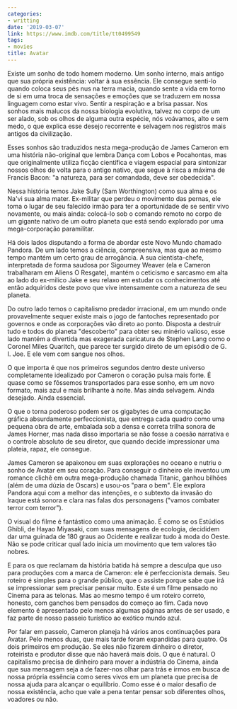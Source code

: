 ```yaml
---
categories:
- writting
date: '2019-03-07'
link: https://www.imdb.com/title/tt0499549
tags:
- movies
title: Avatar
---
```


Existe um sonho de todo homem moderno. Um sonho interno, mais antigo que sua própria existência: voltar à sua essência. Ele consegue senti-lo quando coloca seus pés nus na terra macia, quando sente a vida em torno de si em uma troca de sensações e emoções que se traduzem em nossa linguagem como estar vivo. Sentir a respiração e a brisa passar. Nos sonhos mais malucos da nossa biologia evolutiva, talvez no corpo de um ser alado, sob os olhos de alguma outra espécie, nós voávamos, alto e sem medo, o que explica esse desejo recorrente e selvagem nos registros mais antigos da civilização.

Esses sonhos são traduzidos nesta mega-produção de James Cameron em uma história não-original que lembra Dança com Lobos e Pocahontas, mas que originalmente utiliza ficção científica e viagem espacial para sintonizar nossos olhos de volta para o antigo nativo, que segue à risca a máxima de Francis Bacon: "a natureza, para ser comandada, deve ser obedecida".

Nessa história temos Jake Sully (Sam Worthington) como sua alma e os Na'vi sua alma mater. Ex-militar que perdeu o movimento das pernas, ele toma o lugar de seu falecido irmão para ter a oportunidade de se sentir vivo novamente, ou mais ainda: colocá-lo sob o comando remoto no corpo de um gigante nativo de um outro planeta que está sendo explorado por uma mega-corporação paramilitar.

Há dois lados disputando a forma de abordar este Novo Mundo chamado Pandora. De um lado temos a ciência, compreensiva, mas que ao mesmo tempo mantém um certo grau de arrogância. A sua cientista-chefe, interpretada de forma saudosa por Sigourney Weaver (ela e Cameron trabalharam em Aliens O Resgate), mantém o ceticismo e sarcasmo em alta ao lado do ex-milico Jake e seu relaxo em estudar os conhecimentos até então adquiridos deste povo que vive intensamente com a natureza de seu planeta.

Do outro lado temos o capitalismo predador irracional, em um mundo onde provavelmente sequer existe mais o jogo de fantoches representado por governos e onde as corporações vão direto ao ponto. Disposta a destruir tudo e todos do planeta "descoberto" para obter seu minério valioso, esse lado mantém a divertida mas exagerada caricatura de Stephen Lang como o Coronel Miles Quaritch, que parece ter surgido direto de um episódio de G. I. Joe. E ele vem com sangue nos olhos.

O que importa é que nos primeiros segundos dentro deste universo completamente idealizado por Cameron o coração pulsa mais forte. É quase como se fôssemos transportados para esse sonho, em um novo formato, mais azul e mais brilhante à noite. Mas ainda selvagem. Ainda desejado. Ainda essencial.

O que o torna poderoso podem ser os gigabytes de uma computação gráfica absurdamente perfeccionista, que entrega cada quadro como uma pequena obra de arte, embalada sob a densa e correta trilha sonora de James Horner, mas nada disso importaria se não fosse a coesão narrativa e o controle absoluto de seu diretor, que quando decide impressionar uma plateia, rapaz, ele consegue.

James Cameron se apaixonou em suas explorações no oceano e nutriu o sonho de Avatar em seu coração. Para conseguir o dinheiro ele inventou um romance clichê em outra mega-produção chamada Titanic, ganhou bilhões (além de uma dúzia de Oscars) e usou-os "para o bem". Ele explora Pandora aqui com a melhor das intenções, e o subtexto da invasão do Iraque está sonora e clara nas falas dos personagens ("vamos combater terror com terror").

O visual do filme é fantástico como uma animação. É como se os Estúdios Ghibli, de Hayao Miyasaki, com suas mensagens de ecologia, decididem dar uma guinada de 180 graus ao Ocidente e realizar tudo à moda do Oeste. Não se pode criticar qual lado inicia um movimento que tem valores tão nobres.

E para os que reclamam da história batida há sempre a desculpa que uso para produções com a marca de Cameron: ele é perfeccionista demais. Seu roteiro é simples para o grande público, que o assiste porque sabe que irá se impressionar sem precisar pensar muito. Este é um filme pensado no Cinema para as telonas. Mas ao mesmo tempo é um roteiro correto, honesto, com ganchos bem pensados do começo ao fim. Cada novo elemento é apresentado pelo menos algumas páginas antes de ser usado, e faz parte de nosso passeio turístico ao exótico mundo azul.

Por falar em passeio, Cameron planeja há vários anos continuações para Avatar. Pelo menos duas, que mais tarde foram expandidas para quatro. Os dois primeiros em produção. Se eles não fizerem dinheiro o diretor, roteirista e produtor disse que não haverá mais dois. O que é natural. O capitalismo precisa de dinheiro para mover a indústria do Cinema, ainda que sua mensagem seja a de fazer-nos olhar para trás e irmos em busca de nossa própria essência como seres vivos em um planeta que precisa de nossa ajuda para alcançar o equilíbrio. Como esse é o maior desafio de nossa existência, acho que vale a pena tentar pensar sob diferentes olhos, voadores ou não.

